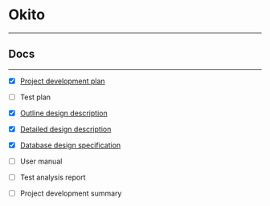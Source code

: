 # Okito

---

## Docs

---

- [x] [Project development plan](/1-project-development-plan)

- [ ] Test plan

- [x] [Outline design description](/3-outline-design-description)

- [x] [Detailed design description](/4-detailed-design-description)

- [x] [Database design specification](/5-database-design-specification)

- [ ] User manual

- [ ] Test analysis report

- [ ] Project development summary
